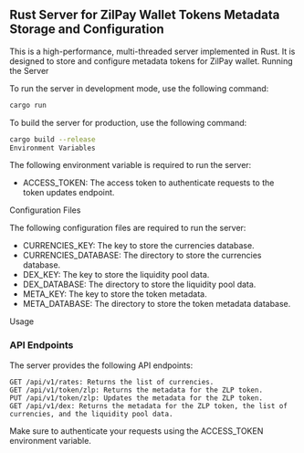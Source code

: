## Rust Server for ZilPay Wallet Tokens Metadata Storage and Configuration

This is a high-performance, multi-threaded server implemented in Rust. It is designed to store and configure metadata tokens for ZilPay wallet.
Running the Server

To run the server in development mode, use the following command:

```bash
cargo run
```

To build the server for production, use the following command:

```bash
cargo build --release
Environment Variables
```
The following environment variable is required to run the server:

 * ACCESS_TOKEN: The access token to authenticate requests to the token updates endpoint.

Configuration Files

The following configuration files are required to run the server:

   * CURRENCIES_KEY: The key to store the currencies database.
   * CURRENCIES_DATABASE: The directory to store the currencies database.
   * DEX_KEY: The key to store the liquidity pool data.
   * DEX_DATABASE: The directory to store the liquidity pool data.
   * META_KEY: The key to store the token metadata.
   * META_DATABASE: The directory to store the token metadata database.

Usage

### API Endpoints

The server provides the following API endpoints:

    GET /api/v1/rates: Returns the list of currencies.
    GET /api/v1/token/zlp: Returns the metadata for the ZLP token.
    PUT /api/v1/token/zlp: Updates the metadata for the ZLP token.
    GET /api/v1/dex: Returns the metadata for the ZLP token, the list of currencies, and the liquidity pool data.

Make sure to authenticate your requests using the ACCESS_TOKEN environment variable.
